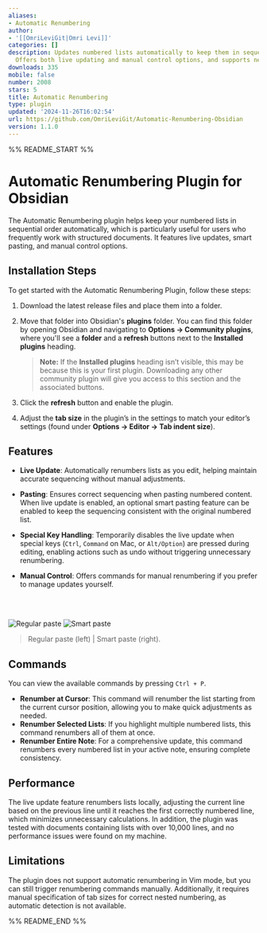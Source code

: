 ```yaml
---
aliases:
- Automatic Renumbering
author:
- '[[OmriLeviGit|Omri Levi]]'
categories: []
description: Updates numbered lists automatically to keep them in sequential order.
  Offers both live updating and manual control options, and supports nested lists.
downloads: 335
mobile: false
number: 2008
stars: 5
title: Automatic Renumbering
type: plugin
updated: '2024-11-26T16:02:54'
url: https://github.com/OmriLeviGit/Automatic-Renumbering-Obsidian
version: 1.1.0
---
```


%% README_START %%

# Automatic Renumbering Plugin for Obsidian

The Automatic Renumbering plugin helps keep your numbered lists in sequential order automatically, which is particularly useful for users who frequently work with structured documents. It features live updates, smart pasting, and manual control options.

## Installation Steps

To get started with the Automatic Renumbering Plugin, follow these steps:

1. Download the latest release files and place them into a folder.
2. Move that folder into Obsidian's **plugins** folder. You can find this folder by opening Obsidian and navigating to **Options → Community plugins**, where you'll see a **folder** and a **refresh** buttons next to the **Installed plugins** heading.

    > **Note:** If the **Installed plugins** heading isn’t visible, this may be because this is your first plugin. Downloading any other community plugin will give you access to this section and the associated buttons.

3. Click the **refresh** button and enable the plugin.
4. Adjust the **tab size** in the plugin’s in the settings to match your editor’s settings (found under **Options → Editor → Tab indent size**).

## Features

-   **Live Update**: Automatically renumbers lists as you edit, helping maintain accurate sequencing without manual adjustments.

-   **Pasting**: Ensures correct sequencing when pasting numbered content. When live update is enabled, an optional smart pasting feature can be enabled to keep the sequencing consistent with the original numbered list.

-   **Special Key Handling**: Temporarily disables the live update when special keys (`Ctrl`, `Command` on Mac, or `Alt/Option`) are pressed during editing, enabling actions such as undo without triggering unnecessary renumbering.

-   **Manual Control**: Offers commands for manual renumbering if you prefer to manage updates yourself.

<br>
<br>

![Regular paste](https://raw.githubusercontent.com/OmriLeviGit/Automatic-Renumbering-Obsidian/HEAD/resources/regular_paste.gif)
![Smart paste](https://raw.githubusercontent.com/OmriLeviGit/Automatic-Renumbering-Obsidian/HEAD/resources/smart_paste.gif)

> Regular paste (left) | Smart paste (right).

## Commands

You can view the available commands by pressing `Ctrl + P`.

-   **Renumber at Cursor**: This command will renumber the list starting from the current cursor position, allowing you to make quick adjustments as needed.
-   **Renumber Selected Lists**: If you highlight multiple numbered lists, this command renumbers all of them at once.
-   **Renumber Entire Note**: For a comprehensive update, this command renumbers every numbered list in your active note, ensuring complete consistency.

## Performance

The live update feature renumbers lists locally, adjusting the current line based on the previous line until it reaches the first correctly numbered line, which minimizes unnecessary calculations.
In addition, the plugin was tested with documents containing lists with over 10,000 lines, and no performance issues were found on my machine.

## Limitations

The plugin does not support automatic renumbering in Vim mode, but you can still trigger renumbering commands manually. Additionally, it requires manual specification of tab sizes for correct nested numbering, as automatic detection is not available.


%% README_END %%